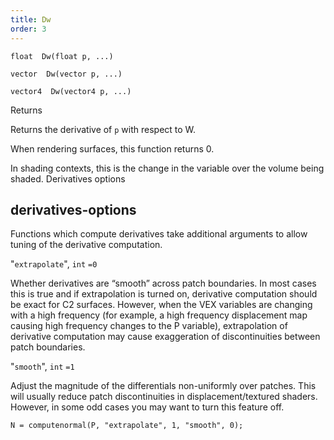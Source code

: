 ```yaml
---
title: Dw
order: 3
---
```

`float  Dw(float p, ...)`

`vector  Dw(vector p, ...)`

`vector4  Dw(vector4 p, ...)`

Returns

Returns the derivative of `p` with respect to W.

When rendering surfaces, this function returns 0.

In shading contexts, this is the change in the variable over the volume being shaded.
Derivatives options

## derivatives-options

Functions which compute derivatives take additional arguments to
allow tuning of the derivative computation.

"`extrapolate`",
`int`
`=0`

Whether derivatives are
“smooth” across patch boundaries. In most cases this is true and if
extrapolation is turned on, derivative computation should be exact
for C2 surfaces. However, when the VEX variables are changing with a
high frequency (for example, a high frequency displacement map
causing high frequency changes to the P variable), extrapolation of
derivative computation may cause exaggeration of discontinuities
between patch boundaries.

"`smooth`",
`int`
`=1`

Adjust the magnitude of the
differentials non-uniformly over patches. This will usually reduce
patch discontinuities in displacement/textured shaders. However, in
some odd cases you may want to turn this feature off.

```vex
N = computenormal(P, "extrapolate", 1, "smooth", 0);

```
